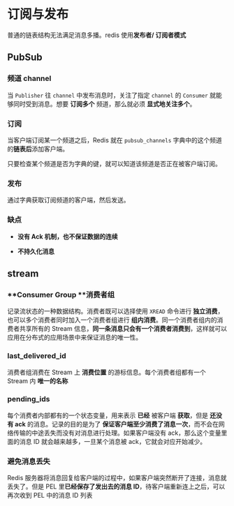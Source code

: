 # 订阅与发布

普通的链表结构无法满足消息多播。redis 使用**发布者/ 订阅者模式**

## PubSub

### 频道 channel

当 `Publisher` 往 `channel` 中发布消息时，关注了指定 `channel` 的 `Consumer` 就能够同时受到消息。想要 **订阅多个** 频道，那么就必须 **显式地关注多个**。

### 订阅

当客户端订阅某一个频道之后，Redis 就在 `pubsub_channels` 字典中的这个频道的**链表后**添加客户端。

只要检查某个频道是否为字典的键，就可以知道该频道是否正在被客户端订阅。

### 发布

通过字典获取订阅频道的客户端，然后发送。

### 缺点

- **没有 Ack 机制，也不保证数据的连续**

- **不持久化消息**



## stream

### **Consumer Group **消费者组

记录流状态的一种数据结构。消费者既可以选择使用 `XREAD` 命令进行 **独立消费**，也可以多个消费者同时加入一个消费者组进行 **组内消费**。同一个消费者组内的消费者共享所有的 Stream 信息，**同一条消息只会有一个消费者消费到**，这样就可以应用在分布式的应用场景中来保证消息的唯一性。

### **last_delivered_id**

消费者组消费在 Stream 上 **消费位置** 的游标信息。每个消费者组都有一个 Stream 内 **唯一的名称**

### pending_ids 

每个消费者内部都有的一个状态变量，用来表示 **已经** 被客户端 **获取**，但是 **还没有 ack** 的消息。记录的目的是为了 **保证客户端至少消费了消息一次**，而不会在网络传输的中途丢失而没有对消息进行处理。如果客户端没有 ack，那么这个变量里面的消息 ID 就会越来越多，一旦某个消息被 ack，它就会对应开始减少。

### 避免消息丢失

Redis 服务器将消息回复给客户端的过程中，如果客户端突然断开了连接，消息就丢失了。但是 PEL 里**已经保存了发出去的消息 ID**，待客户端重新连上之后，可以再次收到 PEL 中的消息 ID 列表